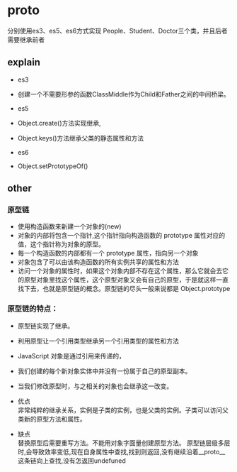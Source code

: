 # __proto__
分别使用es3、es5、es6方式实现 People、Student、Doctor三个类，并且后者需要继承前者
## explain

* es3  
* 创建一个不需要形参的函数ClassMiddle作为Child和Father之间的中间桥梁。

* es5  
* Object.create()方法实现继承,
* Object.keys()方法继承父类的静态属性和方法

* es6  
* Object.setPrototypeOf()


## other
### 原型链
* 使用构造函数来新建一个对象的(new)
* 对象的内部将包含一个指针,这个指针指向构造函数的 prototype 属性对应的值，这个指针称为对象的原型。
* 每一个构造函数的内部都有一个 prototype 属性，指向另一个对象
* 对象包含了可以由该构造函数的所有实例共享的属性和方法
* 访问一个对象的属性时，如果这个对象内部不存在这个属性，那么它就会去它的原型对象里找这个属性，这个原型对象又会有自己的原型，于是就这样一直找下去，也就是原型链的概念。原型链的尽头一般来说都是 Object.prototype


### 原型链的特点：
* 原型链实现了继承。
* 利用原型让一个引用类型继承另一个引用类型的属性和方法
* JavaScript 对象是通过引用来传递的，
* 我们创建的每个新对象实体中并没有一份属于自己的原型副本。
* 当我们修改原型时，与之相关的对象也会继承这一改变。

* 优点    
  非常纯粹的继承关系，实例是子类的实例，也是父类的实例。子类可以访问父类新的原型方法和属性。

* 缺点    
  替换原型后需要重写方法。不能用对象字面量创建原型方法。
  原型链层级多层时,会导致效率变低,现在自身属性中查找,找到则返回,没有继续沿着__proto__这条链向上查找,没有怎返回undefuned
 

